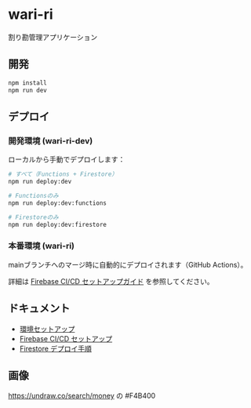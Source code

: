 # wari-ri

割り勘管理アプリケーション

## 開発

```bash
npm install
npm run dev
```

## デプロイ

### 開発環境 (wari-ri-dev)

ローカルから手動でデプロイします：

```bash
# すべて（Functions + Firestore）
npm run deploy:dev

# Functionsのみ
npm run deploy:dev:functions

# Firestoreのみ
npm run deploy:dev:firestore
```

### 本番環境 (wari-ri)

mainブランチへのマージ時に自動的にデプロイされます（GitHub Actions）。

詳細は [Firebase CI/CD セットアップガイド](./docs/firebase-ci-setup.md) を参照してください。

## ドキュメント

- [環境セットアップ](./docs/environment-setup.md)
- [Firebase CI/CD セットアップ](./docs/firebase-ci-setup.md)
- [Firestore デプロイ手順](./docs/firestore-deployment.md)

## 画像

https://undraw.co/search/money の #F4B400
